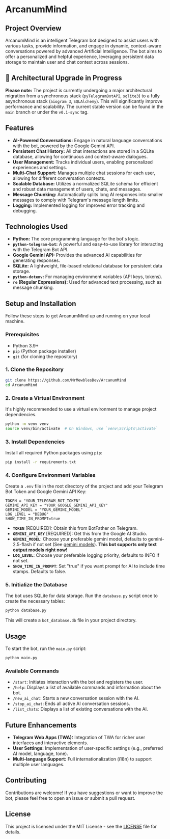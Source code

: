 # ArcanumMind

## Project Overview

ArcanumMind is an intelligent Telegram bot designed to assist users with various tasks, provide information, and engage in dynamic, context-aware conversations powered by advanced Artificial Intelligence. The bot aims to offer a personalized and helpful experience, leveraging persistent data storage to maintain user and chat context across sessions.

## 🚀 Architectural Upgrade in Progress

**Please note:** The project is currently undergoing a major architectural migration from a synchronous stack (`pyTelegramBotAPI`, `sqlite3`) to a fully asynchronous stack (`aiogram 3`, `SQLAlchemy`). This will significantly improve performance and scalability. The current stable version can be found in the `main` branch or under the `v0.1-sync` tag.

## Features

*   **AI-Powered Conversations:** Engage in natural language conversations with the bot, powered by the Google Gemini API.
*   **Persistent Chat History:** All chat interactions are stored in a SQLite database, allowing for continuous and context-aware dialogues.
*   **User Management:** Tracks individual users, enabling personalized experiences and settings.
*   **Multi-Chat Support:** Manages multiple chat sessions for each user, allowing for different conversation contexts.
*   **Scalable Database:** Utilizes a normalized SQLite schema for efficient and robust data management of users, chats, and messages.
*   **Message Chunking:** Automatically splits long AI responses into smaller messages to comply with Telegram's message length limits.
*   **Logging:** Implemented logging for improved error tracking and debugging.


## Technologies Used

*   **Python:** The core programming language for the bot's logic.
*   **`python-telegram-bot`:** A powerful and easy-to-use library for interacting with the Telegram Bot API.
*   **Google Gemini API:** Provides the advanced AI capabilities for generating responses.
*   **SQLite:** A lightweight, file-based relational database for persistent data storage.
*   **`python-dotenv`:** For managing environment variables (API keys, tokens).
*   **`re` (Regular Expressions):** Used for advanced text processing, such as message chunking.

## Setup and Installation

Follow these steps to get ArcanumMind up and running on your local machine.

### Prerequisites

*   Python 3.9+
*   `pip` (Python package installer)
*   `git` (for cloning the repository)

### 1. Clone the Repository

```bash
git clone https://github.com/MrMewblesDev/ArcanumMind
cd ArcanumMind
```

### 2. Create a Virtual Environment

It's highly recommended to use a virtual environment to manage project dependencies.

```bash
python -m venv venv
source venv/bin/activate  # On Windows, use `venv\Scripts\activate`
```

### 3. Install Dependencies

Install all required Python packages using `pip`:

```bash
pip install -r requirements.txt
```

### 4. Configure Environment Variables

Create a `.env` file in the root directory of the project and add your Telegram Bot Token and Google Gemini API Key:

```
TOKEN = "YOUR_TELEGRAM_BOT_TOKEN"
GEMINI_API_KEY = "YOUR_GOOGLE_GEMINI_API_KEY"
GEMINI_MODEL = "YOUR_GEMINI_MODEL"
LOG_LEVEL = "DEBUG"
SHOW_TIME_IN_PROMPT=true
```
*   **`TOKEN`** [REQUIRED]: Obtain this from BotFather on Telegram.
*   **`GEMINI_API_KEY`** [REQUIRED]: Get this from the Google AI Studio.
*   **`GEMINI_MODEL`**: Choose your preferable gemini model, defaults to gemini-2.5-flash if not set (See [gemini models](https://ai.google.dev/gemini-api/docs/models)). **This bot supports only text output models right now!**
*   **`LOG_LEVEL`**: Choose your preferable logging priority, defaults to INFO if not set.
*   **`SHOW_TIME_IN_PROMPT`**: Set "true" if you want prompt for AI to include time stamps. Defaults to false. 

### 5. Initialize the Database

The bot uses SQLite for data storage. Run the `database.py` script once to create the necessary tables:

```bash
python database.py
```
This will create a `bot_database.db` file in your project directory.

## Usage

To start the bot, run the `main.py` script:

```bash
python main.py
```

### Available Commands

*   `/start`: Initiates interaction with the bot and registers the user.
*   `/help`: Displays a list of available commands and information about the bot.
*   `/new_ai_chat`: Starts a new conversation session with the AI.
*   `/stop_ai_chat`: Ends all active AI conversation sessions.
*   `/list_chats`: Displays a list of existing conversations with the AI.

## Future Enhancements

*   **Telegram Web Apps (TWA):** Integration of TWA for richer user interfaces and interactive elements.
*   **User Settings:** Implementation of user-specific settings (e.g., preferred AI model, language, tone).
*   **Multi-language Support:** Full internationalization (i18n) to support multiple user languages.

## Contributing

Contributions are welcome! If you have suggestions or want to improve the bot, please feel free to open an issue or submit a pull request.

## License

This project is licensed under the MIT License - see the [LICENSE](LICENSE) file for details.
